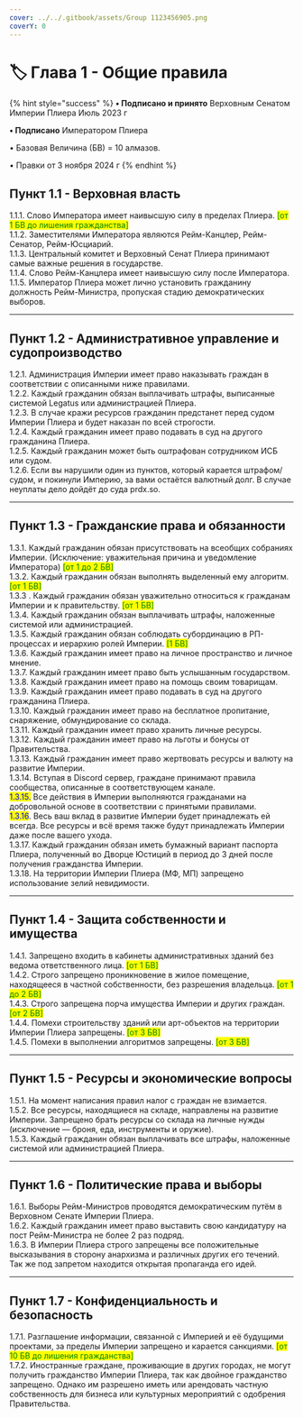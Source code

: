 ```yaml
---
cover: ../../.gitbook/assets/Group 1123456905.png
coverY: 0
---
```


# 🏷️ Глава 1 - Общие правила

{% hint style="success" %}
**•  Подписано и принято** Верховным Сенатом Империи Плиера Июль 2023 г

**•  Подписано** Императором Плиера

•  Базовая Величина (БВ) = 10 алмазов.

•  Правки от 3 ноября 2024 г
{% endhint %}

## Пункт 1.1 - Верховная власть

1.1.1.  Слово Императора имеет наивысшую силу в пределах Плиера. <mark style="color:green;">\[от 1 БВ до лишения гражданства]</mark>\
1.1.2.  Заместителями Императора являются Рейм-Канцлер, Рейм-Сенатор, Рейм-Юсциарий.\
1.1.3.  Центральный комитет и Верховный Сенат Плиера принимают самые важные решения в государстве.\
1.1.4.  Слово Рейм-Канцлера имеет наивысшую силу после Императора.\
1.1.5.  Император Плиера может лично установить гражданину должность Рейм-Министра, пропуская стадию демократических выборов.

***

## Пункт 1.2 - Административное управление и судопроизводство

1.2.1.  Администрация Империи имеет право наказывать граждан в соответствии с описанными ниже правилами.\
1.2.2.  Каждый гражданин обязан выплачивать штрафы, выписанные системой Legatus или администрацией Плиера.\
1.2.3.  В случае кражи ресурсов гражданин предстанет перед судом Империи Плиера и будет наказан по всей строгости.\
1.2.4.  Каждый гражданин имеет право подавать в суд на другого гражданина Плиера.\
1.2.5.  Каждый гражданин может быть оштрафован сотрудником ИСБ или судом.\
1.2.6.  Если вы нарушили один из пунктов, который карается штрафом/судом, и покинули Империю, за вами остаётся валютный долг. В случае неуплаты дело дойдёт до суда prdx.so.

***

## Пункт 1.3 - Гражданские права и обязанности

1.3.1.  Каждый гражданин обязан присутствовать на всеобщих собраниях Империи. (Исключение: уважительная причина и уведомление Императора) <mark style="color:green;">\[от 1 до 2 БВ]</mark>\
1.3.2.  Каждый гражданин обязан выполнять выделенный ему алгоритм. <mark style="color:green;">\[от 1 БВ]</mark>\
1.3.3 . Каждый гражданин обязан уважительно относиться к гражданам Империи и к правительству. <mark style="color:green;">\[от 1 БВ]</mark>\
1.3.4.  Каждый гражданин обязан выплачивать штрафы, наложенные системой или администрацией.\
1.3.5.  Каждый гражданин обязан соблюдать субординацию в РП-процессах и иерархию ролей Империи. <mark style="color:green;">\[1 БВ]</mark>\
1.3.6.  Каждый гражданин имеет право на личное пространство и личное мнение.\
1.3.7.  Каждый гражданин имеет право быть услышанным государством.\
1.3.8.  Каждый гражданин имеет право на помощь своим товарищам.\
1.3.9.  Каждый гражданин имеет право подавать в суд на другого гражданина Плиера.\
1.3.10.  Каждый гражданин имеет право на бесплатное пропитание, снаряжение, обмундирование со склада.\
1.3.11.  Каждый гражданин имеет право хранить личные ресурсы.\
1.3.12.  Каждый гражданин имеет право на льготы и бонусы от Правительства.\
1.3.13.  Каждый гражданин имеет право жертвовать ресурсы и валюту на развитие Империи.\
1.3.14.  Вступая в Discord сервер, граждане принимают правила сообщества, описанные в соответствующем канале.\
<mark style="color:blue;">1.3.15.</mark>  Все действия в Империи выполняются гражданами на добровольной основе в соответствии с принятыми правилами.\
<mark style="color:blue;">1.3.16</mark>. Весь ваш вклад в развитие Империи будет принадлежать ей всегда. Все ресурсы и всё время также будут принадлежать Империи даже после вашего ухода.\
1.3.17.  Каждый гражданин обязан иметь бумажный вариант паспорта Плиера, полученный во Дворце Юстиций в период до 3 дней после получения гражданства Империи. \
1.3.18.  На территории Империи Плиера (МФ, МП) запрещено использование зелий невидимости.

***

## Пункт 1.4 - Защита собственности и имущества

1.4.1.  Запрещено входить в кабинеты административных зданий без ведома ответственного лица. <mark style="color:green;">\[от 1 БВ]</mark>\
1.4.2.  Строго запрещено проникновение в жилое помещение, находящееся в частной собственности, без разрешения владельца. <mark style="color:green;">\[от 1 до 2 БВ]</mark>\
1.4.3.  Строго запрещена порча имущества Империи и других граждан. <mark style="color:green;">\[от 2 БВ]</mark>\
1.4.4.  Помехи строительству зданий или арт-объектов на территории Империи Плиера запрещены. <mark style="color:green;">\[от 3 БВ]</mark>\
1.4.5. Помехи в выполнении алгоритмов запрещены. <mark style="color:green;">\[от 3 БВ]</mark>

***

## Пункт 1.5 - Ресурсы и экономические вопросы

1.5.1.  На момент написания правил налог с граждан не взимается.\
1.5.2.  Все ресурсы, находящиеся на складе, направлены на развитие Империи. Запрещено брать ресурсы со склада на личные нужды (исключение — броня, еда, инструменты и оружие).\
1.5.3.  Каждый гражданин обязан выплачивать все штрафы, наложенные системой или администрацией Плиера.

***

## Пункт 1.6 - Политические права и выборы

1.6.1.  Выборы Рейм-Министров проводятся демократическим путём в Верховном Сенате Империи Плиера.\
1.6.2.  Каждый гражданин имеет право выставить свою кандидатуру на пост Рейм-Министра не более 2 раз подряд.\
1.6.3.  В Империи Плиера строго запрещены все положительные высказывания в сторону анархизма и различных других его течений. Так же под запретом находится открытая пропаганда его идей.

***

## Пункт 1.7 - Конфиденциальность и безопасность

1.7.1.  Разглашение информации, связанной с Империей и её будущими проектами, за пределы Империи запрещено и карается санкциями. <mark style="color:green;">\[от 10 БВ до лишения гражданства]</mark>\
1.7.2.  Иностранные граждане, проживающие в других городах, не могут получить гражданство Империи Плиера, так как двойное гражданство запрещено. Однако им разрешено иметь или арендовать частную собственность для бизнеса или культурных мероприятий с одобрения Правительства.

